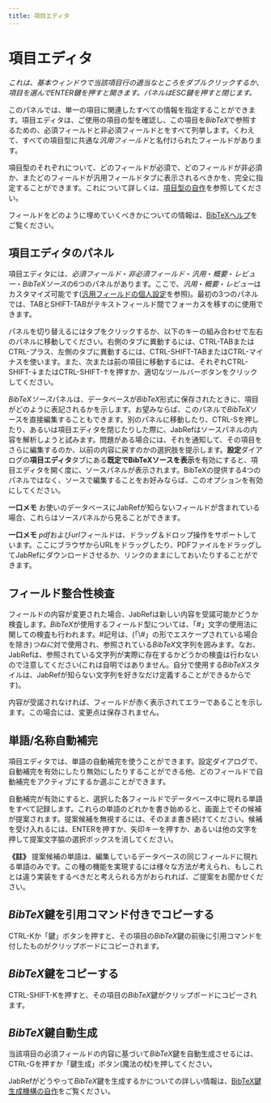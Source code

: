 ```yaml
---
title: 項目エディタ
---
```


# 項目エディタ

*これは、基本ウィンドウで当該項目行の適当なところをダブルクリックするか、項目を選んでENTER鍵を押すと開きます。パネルはESC鍵を押すと閉じます。*

このパネルでは、単一の項目に関連したすべての情報を指定することができます。項目エディタは、ご使用の項目の型を確認し、この項目を*BibTeX*で参照するための、必須フィールドと非必須フィールドとをすべて列挙します。くわえて、すべての項目型に共通な*汎用フィールド*と名付けられたフィールドがあります。

項目型のそれぞれについて、どのフィールドが必須で、どのフィールドが非必須か、またどのフィールドが汎用フィールドタブに表示されるべきかを、完全に指定することができます。これについて詳しくは、[項目型の自作](CustomEntriesHelp.html)を参照してください。

フィールドをどのように埋めていくべきかについての情報は、[BibTeXヘルプ](BibtexHelp.html)をご覧ください。

## 項目エディタのパネル

項目エディタには、*必須フィールド*・*非必須フィールド*・*汎用*・*概要*・*レビュー*・*BibTeXソース*の6つのパネルがあります。ここで、*汎用*・*概要*・*レビュー*はカスタマイズ可能です([汎用フィールドの個人設定](GeneralFields.html)を参照)。最初の3つのパネルでは、TABとSHIFT-TABがテキストフィールド間でフォーカスを移すのに使用できます。

パネルを切り替えるにはタブをクリックするか、以下のキーの組み合わせで左右のパネルに移動してください。右側のタブに異動するには、CTRL-TABまたはCTRL-プラス、左側のタブに異動するには、CTRL-SHIFT-TABまたはCTRL-マイナスを使います。また、次または前の項目に移動するには、それぞれCTRL-SHIFT-↓またはCTRL-SHIFT-↑を押すか、適切なツールバーボタンをクリックしてください。

*BibTeXソース*パネルは、データベースが*BibTeX*形式に保存されたときに、項目がどのように表記されるかを示します。お望みならば、このパネルで*BibTeX*ソースを直接編集することもできます。別のパネルに移動したり、CTRL-Sを押したり、あるいは項目エディタを閉じたりした際に、JabRefはソースパネルの内容を解析しようと試みます。問題がある場合には、それを通知して、その項目をさらに編集するのか、以前の内容に戻すのかの選択肢を提示します。**設定**ダイアログの**項目エディタ**タブにある**既定でBibTeXソースを表示**を有効にすると、項目エディタを開く度に、ソースパネルが表示されます。BibTeXの提供する4つのパネルではなく、ソースで編集することをお好みならば、このオプションを有効にしてください。

**一口メモ** お使いのデータベースにJabRefが知らないフィールドが含まれている場合、これらはソースパネルから見ることができます。

**一口メモ** *pdf*および*url*フィールドは、ドラッグ＆ドロップ操作をサポートしています。ここにブラウザからURLをドラッグしたり、PDFファイルをドラッグしてJabRefにダウンロードさせるか、リンクのままにしておいたりすることができます。

## フィールド整合性検査

フィールドの内容が変更された場合、JabRefは新しい内容を受諾可能かどうか検査します。*BibTeX*が使用するフィールド型については、「\#」文字の使用法に関しての検査も行われます。\#記号は、(「\\\#」の形でエスケープされている場合を除き)*つねに*対で使用され、参照されている*BibTeX*文字列を囲みます。なお、JabRefは、参照されている文字列が実際に存在するかどうかの検査は行わないので注意してください(これは自明ではありません。自分で使用する*BibTeX*スタイルは、JabRefが知らない文字列を好きなだけ定義することができるからです)。

内容が受諾されなければ、フィールドが赤く表示されてエラーであることを示します。この場合には、変更点は保存されません。

## 単語/名称自動補完

項目エディタでは、単語の自動補完を使うことができます。設定ダイアログで、自動補完を有効にしたり無効にしたりすることができる他、どのフィールドで自動補完をアクティブにするか選ぶことができます。

自動補完が有効にすると、選択した各フィールドでデータベース中に現れる単語をすべて記録します。これらの単語のどれかを書き始めると、画面上でその候補が提案されます。提案候補を無視するには、そのまま書き続けてください。候補を受け入れるには、ENTERを押すか、矢印キーを押すか、あるいは他の文字を押して提案文字脇の選択ボックスを消してください。

**《註》** 提案候補の単語は、編集しているデータベースの同じフィールドに現れる単語のみです。この種の機能を実現するには様々な方法が考えられ、もしこれとは違う実装をするべきだと考えられる方がおられれば、ご提案をお聞かせください。

## *BibTeX*鍵を引用コマンド付きでコピーする

CTRL-Kか「鍵」ボタンを押すと、その項目の*BibTeX*鍵の前後に引用コマンドを付したものがクリップボードにコピーされます。

## *BibTeX*鍵をコピーする

CTRL-SHIFT-Kを押すと、その項目の*BibTeX*鍵がクリップボードにコピーされます。

## *BibTeX*鍵自動生成

当該項目の必須フィールドの内容に基づいて*BibTeX*鍵を自動生成させるには、CTRL-Gを押すか「鍵生成」ボタン(魔法の杖)を押してください。

JabRefがどうやって*BibTeX*鍵を生成するかについての詳しい情報は、[BibTeX鍵生成機構の自作](LabelPatterns.html)をご覧ください。
